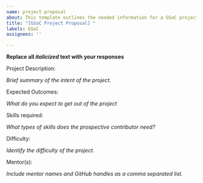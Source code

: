 ```yaml
---
name: project proposal
about: This template outlines the needed information for a GSoC project proposal.
title: "[GSoC Project Proposal] "
labels: GSoC
assignees: ''

---
```


**Replace all _italicized_ text with your responses**

Project Description:

_Brief summary of the intent of the project._

Expected Outcomes: 

_What do you expect to get out of the project_

Skills required:

_What types of skills does the prospective contributor need?_

Difficulty:

_Identify the difficulty of the project._

Mentor(s):

_Include mentor names and GitHub handles as a comma separated list._
